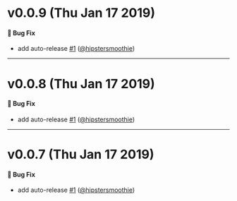 # v0.0.9 (Thu Jan 17 2019)

#### 🐛  Bug Fix

- add auto-release [#1](https://github.com/intuit/judo/pull/1) ([@hipstersmoothie](https://github.com/hipstersmoothie))

---

# v0.0.8 (Thu Jan 17 2019)

#### 🐛  Bug Fix

- add auto-release [#1](https://github.com/intuit/judo/pull/1) ([@hipstersmoothie](https://github.com/hipstersmoothie))

---

# v0.0.7 (Thu Jan 17 2019)

#### 🐛  Bug Fix

- add auto-release [#1](https://github.com/intuit/judo/pull/1) ([@hipstersmoothie](https://github.com/hipstersmoothie))
